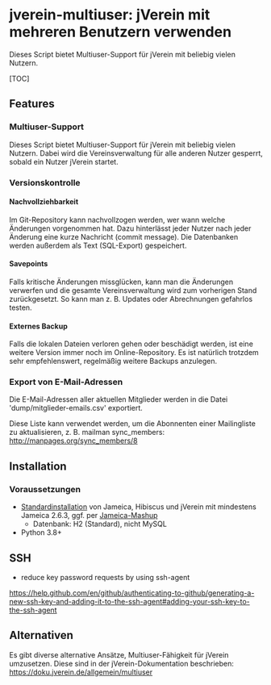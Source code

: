# jverein-multiuser: jVerein mit mehreren Benutzern verwenden

Dieses Script bietet Multiuser-Support für jVerein mit beliebig vielen Nutzern.

[TOC]



## Features

### Multiuser-Support

Dieses Script bietet Multiuser-Support für jVerein mit beliebig vielen Nutzern. Dabei wird die Vereinsverwaltung für alle anderen Nutzer gesperrt, sobald ein Nutzer jVerein startet.

### Versionskontrolle

#### Nachvollziehbarkeit

Im Git-Repository kann nachvollzogen werden, wer wann welche Änderungen vorgenommen hat. Dazu hinterlässt jeder Nutzer nach jeder Änderung eine kurze Nachricht (commit message). Die Datenbanken werden außerdem als Text (SQL-Export) gespeichert.

#### Savepoints

Falls kritische Änderungen missglücken, kann man die Änderungen verwerfen und die gesamte Vereinsverwaltung wird zum vorherigen Stand zurückgesetzt. So kann man z. B. Updates oder Abrechnungen gefahrlos testen.

#### Externes Backup

Falls die lokalen Dateien verloren gehen oder beschädigt werden, ist eine weitere Version immer noch im Online-Repository. Es ist natürlich trotzdem sehr empfehlenswert, regelmäßig weitere Backups anzulegen.

### Export von E-Mail-Adressen

Die E-Mail-Adressen aller aktuellen Mitglieder werden in die Datei 'dump/mitglieder-emails.csv' exportiert.

Diese Liste kann verwendet werden, um die Abonnenten einer Mailingliste zu aktualisieren, z. B. mailman sync_members: http://manpages.org/sync_members/8



## Installation

### Voraussetzungen

* [Standardinstallation](https://doku.jverein.de/allgemein/installation) von Jameica, Hibiscus und jVerein mit mindestens Jameica 2.6.3, ggf. per [Jameica-Mashup](https://hibiscus-mashup.derrichter.de/)
  * Datenbank: H2 (Standard), nicht MySQL
* Python 3.8+




## SSH

* reduce key password requests by using ssh-agent

https://help.github.com/en/github/authenticating-to-github/generating-a-new-ssh-key-and-adding-it-to-the-ssh-agent#adding-your-ssh-key-to-the-ssh-agent



## Alternativen

Es gibt diverse alternative Ansätze, Multiuser-Fähigkeit für jVerein umzusetzen. Diese sind in der jVerein-Dokumentation beschrieben: https://doku.jverein.de/allgemein/multiuser